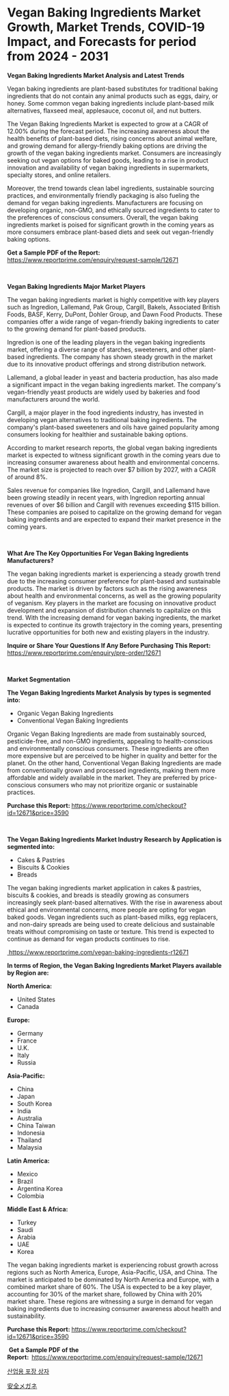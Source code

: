 <p><h1>Vegan Baking Ingredients Market Growth, Market Trends, COVID-19 Impact, and Forecasts for period from 2024 - 2031</h1></p><p><strong>Vegan Baking Ingredients Market Analysis and Latest Trends</strong></p>
<p><p>Vegan baking ingredients are plant-based substitutes for traditional baking ingredients that do not contain any animal products such as eggs, dairy, or honey. Some common vegan baking ingredients include plant-based milk alternatives, flaxseed meal, applesauce, coconut oil, and nut butters.</p><p>The Vegan Baking Ingredients Market is expected to grow at a CAGR of 12.00% during the forecast period. The increasing awareness about the health benefits of plant-based diets, rising concerns about animal welfare, and growing demand for allergy-friendly baking options are driving the growth of the vegan baking ingredients market. Consumers are increasingly seeking out vegan options for baked goods, leading to a rise in product innovation and availability of vegan baking ingredients in supermarkets, specialty stores, and online retailers.</p><p>Moreover, the trend towards clean label ingredients, sustainable sourcing practices, and environmentally friendly packaging is also fueling the demand for vegan baking ingredients. Manufacturers are focusing on developing organic, non-GMO, and ethically sourced ingredients to cater to the preferences of conscious consumers. Overall, the vegan baking ingredients market is poised for significant growth in the coming years as more consumers embrace plant-based diets and seek out vegan-friendly baking options.</p></p>
<p><strong>Get a Sample PDF of the Report:&nbsp;</strong> <a href="https://www.reportprime.com/enquiry/request-sample/12671">https://www.reportprime.com/enquiry/request-sample/12671</a></p>
<p>&nbsp;</p>
<p><strong>Vegan Baking Ingredients Major Market Players</strong></p>
<p><p>The vegan baking ingredients market is highly competitive with key players such as Ingredion, Lallemand, Pak Group, Cargill, Bakels, Associated British Foods, BASF, Kerry, DuPont, Dohler Group, and Dawn Food Products. These companies offer a wide range of vegan-friendly baking ingredients to cater to the growing demand for plant-based products.</p><p>Ingredion is one of the leading players in the vegan baking ingredients market, offering a diverse range of starches, sweeteners, and other plant-based ingredients. The company has shown steady growth in the market due to its innovative product offerings and strong distribution network.</p><p>Lallemand, a global leader in yeast and bacteria production, has also made a significant impact in the vegan baking ingredients market. The company's vegan-friendly yeast products are widely used by bakeries and food manufacturers around the world.</p><p>Cargill, a major player in the food ingredients industry, has invested in developing vegan alternatives to traditional baking ingredients. The company's plant-based sweeteners and oils have gained popularity among consumers looking for healthier and sustainable baking options.</p><p>According to market research reports, the global vegan baking ingredients market is expected to witness significant growth in the coming years due to increasing consumer awareness about health and environmental concerns. The market size is projected to reach over $7 billion by 2027, with a CAGR of around 8%.</p><p>Sales revenue for companies like Ingredion, Cargill, and Lallemand have been growing steadily in recent years, with Ingredion reporting annual revenues of over $6 billion and Cargill with revenues exceeding $115 billion. These companies are poised to capitalize on the growing demand for vegan baking ingredients and are expected to expand their market presence in the coming years.</p></p>
<p>&nbsp;</p>
<p><strong>What Are The Key Opportunities For Vegan Baking Ingredients Manufacturers?</strong></p>
<p><p>The vegan baking ingredients market is experiencing a steady growth trend due to the increasing consumer preference for plant-based and sustainable products. The market is driven by factors such as the rising awareness about health and environmental concerns, as well as the growing popularity of veganism. Key players in the market are focusing on innovative product development and expansion of distribution channels to capitalize on this trend. With the increasing demand for vegan baking ingredients, the market is expected to continue its growth trajectory in the coming years, presenting lucrative opportunities for both new and existing players in the industry.</p></p>
<p><strong>Inquire or Share Your Questions If Any Before Purchasing This Report:</strong> <a href="https://www.reportprime.com/enquiry/pre-order/12671">https://www.reportprime.com/enquiry/pre-order/12671</a></p>
<p>&nbsp;</p>
<p><strong>Market Segmentation</strong></p>
<p><strong>The Vegan Baking Ingredients Market Analysis by types is segmented into:</strong></p>
<p><ul><li>Organic Vegan Baking Ingredients</li><li>Conventional Vegan Baking Ingredients</li></ul></p>
<p><p>Organic Vegan Baking Ingredients are made from sustainably sourced, pesticide-free, and non-GMO ingredients, appealing to health-conscious and environmentally conscious consumers. These ingredients are often more expensive but are perceived to be higher in quality and better for the planet. On the other hand, Conventional Vegan Baking Ingredients are made from conventionally grown and processed ingredients, making them more affordable and widely available in the market. They are preferred by price-conscious consumers who may not prioritize organic or sustainable practices.</p></p>
<p><strong>Purchase this Report:&nbsp;</strong><a href="https://www.reportprime.com/checkout?id=12671&price=3590">https://www.reportprime.com/checkout?id=12671&price=3590</a></p>
<p>&nbsp;</p>
<p><strong>The Vegan Baking Ingredients Market Industry Research by Application is segmented into:</strong></p>
<p><ul><li>Cakes & Pastries</li><li>Biscuits & Cookies</li><li>Breads</li></ul></p>
<p><p>The vegan baking ingredients market application in cakes & pastries, biscuits & cookies, and breads is steadily growing as consumers increasingly seek plant-based alternatives. With the rise in awareness about ethical and environmental concerns, more people are opting for vegan baked goods. Vegan ingredients such as plant-based milks, egg replacers, and non-dairy spreads are being used to create delicious and sustainable treats without compromising on taste or texture. This trend is expected to continue as demand for vegan products continues to rise.</p></p>
<p><a href="https://www.reportprime.com/vegan-baking-ingredients-r12671">&nbsp;https://www.reportprime.com/vegan-baking-ingredients-r12671</a></p>
<p><strong>In terms of Region, the Vegan Baking Ingredients Market Players available by Region are:</strong></p>
<p>
    <p> <strong> North America: </strong>
        <ul>
            <li>United States</li>
            <li>Canada</li>
        </ul>
        </p> 
    <p> <strong> Europe: </strong>
        <ul>
            <li>Germany</li>
            <li>France</li>
            <li>U.K.</li>
            <li>Italy</li>
            <li>Russia</li>
        </ul>
        </p> 
    <p> <strong> Asia-Pacific: </strong>
        <ul>
            <li>China</li>
            <li>Japan</li>
            <li>South Korea</li>
            <li>India</li>
            <li>Australia</li>
            <li>China Taiwan</li>
            <li>Indonesia</li>
            <li>Thailand</li>
            <li>Malaysia</li>
        </ul>
        </p> 
    <p> <strong> Latin America: </strong>
        <ul>
            <li>Mexico</li>
            <li>Brazil</li>
            <li>Argentina Korea</li>
            <li>Colombia</li>
        </ul>
        </p> 
    <p> <strong> Middle East & Africa: </strong>
        <ul>
            <li>Turkey</li>
            <li>Saudi</li>
            <li>Arabia</li>
            <li>UAE</li>
            <li>Korea</li>
        </ul>
    </p>
    </p>
<p><p>The vegan baking ingredients market is experiencing robust growth across regions such as North America, Europe, Asia-Pacific, USA, and China. The market is anticipated to be dominated by North America and Europe, with a combined market share of 60%. The USA is expected to be a key player, accounting for 30% of the market share, followed by China with 20% market share. These regions are witnessing a surge in demand for vegan baking ingredients due to increasing consumer awareness about health and sustainability.</p></p>
<p><strong>Purchase this Report: </strong><a href="https://www.reportprime.com/checkout?id=12671&price=3590">https://www.reportprime.com/checkout?id=12671&price=3590</a></p>
<p>&nbsp;<strong>Get a Sample PDF of the Report:&nbsp;&nbsp;</strong><a href="https://www.reportprime.com/enquiry/request-sample/12671">https://www.reportprime.com/enquiry/request-sample/12671</a></p>
<p><strong></strong></p>
<p><p><a href="https://github.com/KellyLyncyh543964/Market-Research-Report-List-3/blob/main/5155759104731.md">산업용 포장 상자</a></p><p><a href="https://medium.com/@gregoriookeefe2023/%E3%82%B0%E3%83%AD%E3%83%BC%E3%83%90%E3%83%AB%E3%82%BB%E3%83%BC%E3%83%95%E3%83%86%E3%82%A3%E3%82%B0%E3%83%A9%E3%82%B9%E5%B8%82%E5%A0%B4%E3%81%AF-2024%E5%B9%B4%E3%81%8B%E3%82%892031%E5%B9%B4%E3%81%BE%E3%81%A7%E3%81%AE%E6%9C%9F%E9%96%93%E3%81%AB14-5-%E3%81%AEcagr%E3%81%A7%E6%88%90%E9%95%B7%E3%81%99%E3%82%8B%E3%81%A8%E4%BA%88%E6%B8%AC%E3%81%95%E3%82%8C%E3%81%A6%E3%81%84%E3%81%BE%E3%81%99-a0018542a3c1">安全メガネ</a></p></p>
